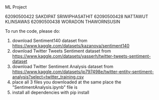 ML Project

62090500422 SAKDIPAT SRIWIPHASATHIT
62090500428 NATTAWUT KLINSAWAS
62090500438 WORADON THAWORNSUSIN

To run the code, please do:

1. download Sentiment140 dataset from https://www.kaggle.com/datasets/kazanova/sentiment140
2. download Twitter Tweets Sentiment dataset from https://www.kaggle.com/datasets/yasserh/twitter-tweets-sentiment-dataset
3. download Twitter Sentiment Analysis dataset from https://www.kaggle.com/datasets/jp797498e/twitter-entity-sentiment-analysis?select=twitter_training.csv
4. place all 3 files you downloaded at the same place the "SentimentAnalysis.ipynb" file is
5. install all dependencies with pip install